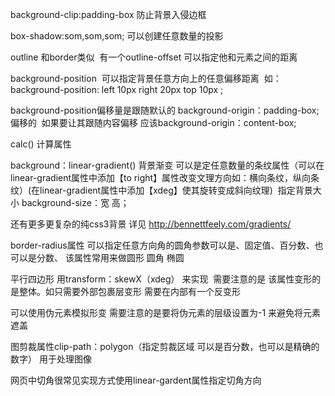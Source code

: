 background-clip:padding-box  防止背景入侵边框

box-shadow:som,som,som; 可以创建任意数量的投影

outline 和border类似  有一个outline-offset 可以指定他和元素之间的距离

background-position  可以指定背景任意方向上的任意偏移距离  如：background-position: left 10px right 20px  top 10px ;

background-position偏移量是跟随默认的 background-origin：padding-box; 偏移的  如果要让其跟随内容偏移 应该background-origin：content-box;

calc() 计算属性 

background：linear-gradient() 背景渐变 可以是定任意数量的条纹属性（可以在linear-gradient属性中添加【to right】属性改变文理方向如：横向条纹，纵向条纹）(在linear-gradient属性中添加【xdeg】使其旋转变成斜向纹理)  指定背景大小 background-size：宽 高；

还有更多更复杂的纯css3背景 详见 http://bennettfeely.com/gradients/

border-radius属性 可以指定任意方向角的圆角参数可以是、固定值、百分数、也可以是分数、 该属性常用来做圆形 圆角 椭圆

平行四边形 用transform：skewX（xdeg） 来实现  需要注意的是 该属性变形的是整体。如只需要外部包裹层变形 需要在内部有一个反变形

可以使用伪元素模拟形变 需要注意的是要将伪元素的层级设置为-1 来避免将元素遮盖

图剪裁属性clip-path：polygon（指定剪裁区域 可以是百分数，也可以是精确的数字） 用于处理图像

网页中切角很常见实现方式使用linear-gardent属性指定切角方向  

